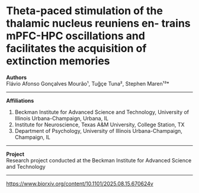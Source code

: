 # Theta-paced stimulation of the thalamic nucleus reuniens en- trains mPFC-HPC oscillations and facilitates the acquisition of extinction memories

**Authors**  
Flávio Afonso Gonçalves Mourão¹, Tuğçe Tuna², Stephen Maren¹³*

---

**Affiliations**  
1. Beckman Institute for Advanced Science and Technology, University of Illinois Urbana-Champaign, Urbana, IL  
2. Institute for Neuroscience, Texas A&M University, College Station, TX  
3. Department of Psychology, University of Illinois Urbana-Champaign, Champaign, IL  

---

**Project**  
Research project conducted at the Beckman Institute for Advanced Science and Technology

---

https://www.biorxiv.org/content/10.1101/2025.08.15.670624v
